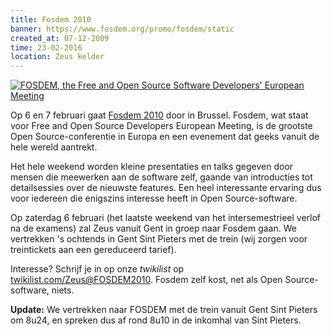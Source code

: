 ```yaml
---
title: Fosdem 2010
banner: https://www.fosdem.org/promo/fosdem/static
created_at: 07-12-2009
time: 23-02-2016
location: Zeus kelder
---
```


<a href="https://www.fosdem.org"><img src="https://www.fosdem.org/promo/fosdem/static" alt="FOSDEM, the Free and Open Source Software Developers' European Meeting" /></a>

Op 6 en 7 februari gaat <a href="https://fosdem.org">Fosdem 2010</a> door in Brussel. Fosdem, wat staat voor Free and Open Source Developers European Meeting, is de grootste Open Source-conferentie in Europa en een evenement dat geeks vanuit de hele wereld aantrekt.

Het hele weekend worden kleine presentaties en talks gegeven door mensen die meewerken aan de software zelf, gaande van introducties tot detailsessies over de nieuwste features. Een heel interessante ervaring dus voor iedereen die enigszins interesse heeft in Open Source-software.

Op zaterdag 6 februari (het laatste weekend van het intersemestrieel verlof na de examens) zal Zeus vanuit Gent in groep naar Fosdem gaan. We vertrekken 's ochtends in Gent Sint Pieters met de trein (wij zorgen voor treintickets aan een gereduceerd tarief).

Interesse? Schrijf je in op onze <em>twikilist</em> op <a href="https://twikilist.com/Zeus@FOSDEM2010">twikilist.com/Zeus@FOSDEM2010</a>. Fosdem zelf kost, net als Open Source-software, niets.

<strong>Update:</strong> We vertrekken naar FOSDEM met de trein vanuit Gent Sint Pieters om 8u24, en spreken dus af rond 8u10 in de inkomhal van Sint Pieters.